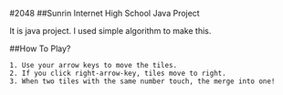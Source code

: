 #2048
##Sunrin Internet High School Java Project

It is java project.
I used simple algorithm to make this.

##How To Play?
```
1. Use your arrow keys to move the tiles.
2. If you click right-arrow-key, tiles move to right.
3. When two tiles with the same number touch, the merge into one!
```


